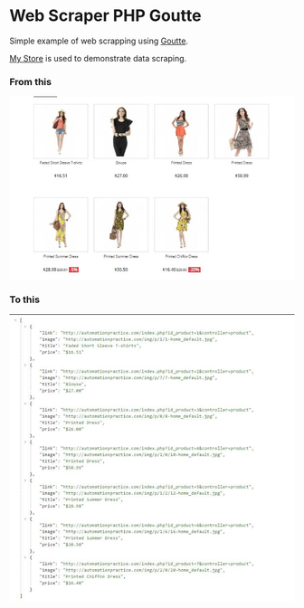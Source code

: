 # Web Scraper PHP Goutte

Simple example of web scrapping using <a href="https://github.com/FriendsOfPHP/Goutte" target="_blank">Goutte</a>.  
  
<a href="http://automationpractice.com/index.php" target="_blank">My Store</a> is used to demonstrate data scraping.

### From this
![](screenshots/webpage.JPG)
  
    
    
### To this
![](screenshots/api.JPG)